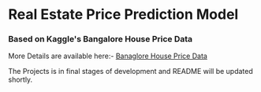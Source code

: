# Real Estate Price Prediction Model

### Based on Kaggle's Bangalore House Price Data
More Details are available here:-
[Banaglore House Price Data](https://www.kaggle.com/amitabhajoy/bengaluru-house-price-data)

The Projects is in final stages of development and README will be updated shortly.